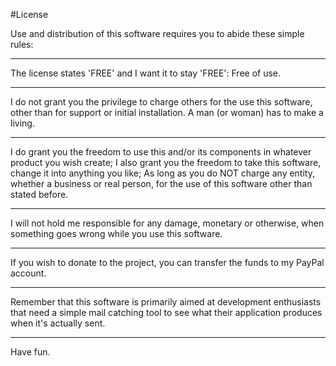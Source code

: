#License

Use and distribution of this software requires you to abide these simple rules:

---
The license states 'FREE' and I want it to stay 'FREE': Free of use.

---
I do not grant you the privilege to charge others for the use this software, 
other than for support or initial installation. A man (or woman) has to make a living.

---
I do grant you the freedom to use this and/or its components in whatever product 
you wish create; I also grant you the freedom to take this software, change it 
into anything you like; As long as you do NOT charge any entity, whether a business
or real person, for the use of this software other than stated before.

---
I will not hold me responsible for any damage, monetary or otherwise, when something 
goes wrong while you use this software. 

---
If you wish to donate to the project, you can transfer the funds to my PayPal account.

---

Remember that this software is primarily aimed at development enthusiasts that need
a simple mail catching tool to see what their application produces when it's actually 
sent.

---
Have fun.